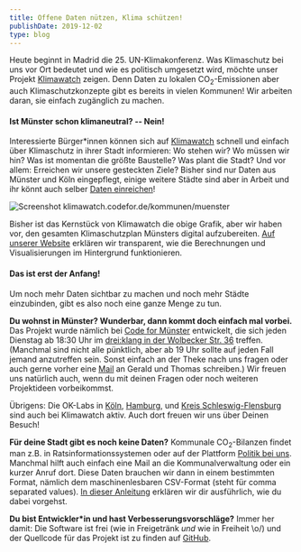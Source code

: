 ```yaml
---
title: Offene Daten nützen, Klima schützen!
publishDate: 2019-12-02
type: blog
---
```


Heute beginnt in Madrid die 25. UN-Klimakonferenz. Was Klimaschutz bei uns vor Ort bedeutet und wie es politisch umgesetzt wird, möchte unser Projekt [Klimawatch](https://klimawatch.codefor.de) zeigen. Denn Daten zu lokalen CO<sub>2</sub>-Emissionen aber auch Klimaschutzkonzepte gibt es bereits in vielen Kommunen! Wir arbeiten daran, sie einfach zugänglich zu machen.

#### Ist Münster schon klimaneutral? -- Nein!

Interessierte Bürger*innen können sich auf [Klimawatch](https://klimawatch.codefor.de) schnell und einfach über Klimaschutz in ihrer Stadt informieren: Wo stehen wir? Wo müssen wir hin? Was ist momentan die größte Baustelle? Was plant die Stadt? Und vor allem: Erreichen wir unsere gesteckten Ziele? Bisher sind nur Daten aus Münster und Köln eingepflegt, einige weitere Städte sind aber in Arbeit und ihr könnt auch selber [Daten einreichen](https://klimawatch.codefor.de/anleitung/)!

![Screenshot klimawatch.codefor.de/kommunen/muenster](https://dev.codefor.de/advent19/02_screenshot_klimawatch.png)

Bisher ist das Kernstück von Klimawatch die obige Grafik, aber wir haben vor, den gesamten Klimaschutzplan Münsters digital aufzubereiten. [Auf unserer Website](https://klimawatch.codefor.de/paris-limits/) erklären wir transparent, wie die Berechnungen und Visualisierungen im Hintergrund funktionieren.

#### Das ist erst der Anfang!

Um noch mehr Daten sichtbar zu machen und noch mehr Städte einzubinden, gibt es also noch eine ganze Menge zu tun.

**Du wohnst in Münster? Wunderbar, dann kommt doch einfach mal vorbei.** Das Projekt wurde nämlich bei [Code for Münster](https://codeformuenster.org/) entwickelt, die sich jeden Dienstag ab 18:30 Uhr im [drei:klang in der Wolbecker Str. 36](https://www.openstreetmap.org/node/3351819468) treffen. (Manchmal sind nicht alle pünktlich, aber ab 19 Uhr sollte auf jeden Fall jemand anzutreffen sein. Sonst einfach an der Theke nach uns fragen oder auch gerne vorher eine [Mail](mailto:muenster@codefor.de) an Gerald und Thomas schreiben.) Wir freuen uns natürlich auch, wenn du mit deinen Fragen oder noch weiteren Projektideen vorbeikommst.

Übrigens: Die OK-Labs in [Köln](https://codefor.de/koeln/), [Hamburg](https://codeforhamburg.org/), und [Kreis Schleswig-Flensburg](https://codefor.de/schleswig_flensburg/) sind auch bei Klimawatch aktiv. Auch dort freuen wir uns über Deinen Besuch!

**Für deine Stadt gibt es noch keine Daten?** Kommunale CO<sub>2</sub>-Bilanzen findet man z.B. in Ratsinformationssystemen oder auf der Plattform [Politik bei uns](https://politik-bei-uns.de/). Manchmal hilft auch einfach eine Mail an die Kommunalverwaltung oder ein kurzer Anruf dort. Diese Daten brauchen wir dann in einem bestimmten Format, nämlich dem maschinenlesbaren CSV-Format (steht für comma separated values). [In dieser Anleitung](https://klimawatch.codefor.de/anleitung/) erklären wir dir ausführlich, wie du dabei vorgehst.

**Du bist Entwickler*in und hast Verbesserungsvorschläge?** Immer her damit: Die Software ist frei (wie in Freigetränk *und* wie in Freiheit \o/) und der Quellcode für das Projekt ist zu finden auf [GitHub](https://github.com/codeformuenster/klimawatch/).
